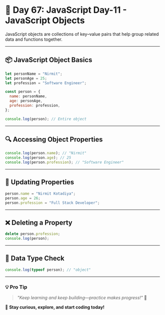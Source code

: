 # 🚀 Day 67: JavaScript Day-11 - JavaScript Objects

JavaScript objects are collections of key–value pairs that help group related data and functions together.

---

## 📦 JavaScript Object Basics

```js
let personName = "Nirmit";
let personAge = 25;
let profession = "Software Engineer";

const person = {
  name: personName,
  age: personAge,
  profession: profession,
};

console.log(person); // Entire object
```

---

## 🔍 Accessing Object Properties

```js
console.log(person.name); // "Nirmit"
console.log(person.age); // 25
console.log(person.profession); // "Software Engineer"
```

---

## 🔄 Updating Properties

```js
person.name = "Nirmit Kotadiya";
person.age = 26;
person.profession = "Full Stack Developer";
```

---

## ❌ Deleting a Property

```js
delete person.profession;
console.log(person);
```

---

## 📌 Data Type Check

```js
console.log(typeof person); // "object"
```

---

### 💡 **Pro Tip**

> _"Keep learning and keep building—practice makes progress!"_ 💪

🚀 **Stay curious, explore, and start coding today!**

